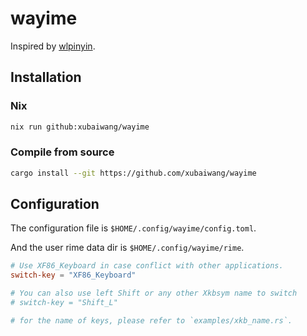 # wayime

Inspired by [wlpinyin](https://github.com/xhebox/wlpinyin).

## Installation

### Nix

```bash
nix run github:xubaiwang/wayime
```

### Compile from source

```bash
cargo install --git https://github.com/xubaiwang/wayime
```

## Configuration

The configuration file is `$HOME/.config/wayime/config.toml`.

And the user rime data dir is `$HOME/.config/wayime/rime`.

```toml
# Use XF86_Keyboard in case conflict with other applications.
switch-key = "XF86_Keyboard"

# You can also use left Shift or any other Xkbsym name to switch
# switch-key = "Shift_L"

# for the name of keys, please refer to `examples/xkb_name.rs`.
```
